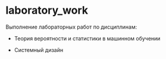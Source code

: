 # laboratory_work
Выполнение лабораторных работ по дисциплинам:

- Теория вероятности и статистики в машинном обучении

- Системный дизайн
